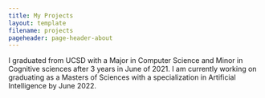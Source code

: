 ```yaml
---
title: My Projects
layout: template
filename: projects
pageheader: page-header-about
--- 
```

 
 <p> I graduated from UCSD with a Major in Computer Science
  and Minor in Cognitive sciences after 3 years in June of 2021.
  I am currently working on graduating as a Masters of Sciences
  with a specialization in Artificial Intelligence by June 2022.</p>

